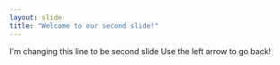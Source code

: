 ```yaml
---
layout: slide
title: "Welcome to our second slide!"
---
```

I'm changing this line to be second slide
Use the left arrow to go back!

